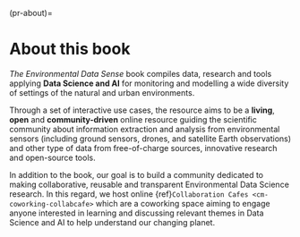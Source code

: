 (pr-about)=
# About this book

_The Environmental Data Sense_ book compiles data, research and tools applying **Data Science and AI** for monitoring and modelling a wide diversity of settings of the natural and urban environments. 

Through a set of interactive use cases, the resource aims to be a **living**, **open** and **community-driven** online resource guiding the scientific community about information extraction and analysis from environmental sensors (including ground sensors, drones, and satellite Earth observations) and other type of data from free-of-charge sources, innovative research and open-source tools.

In addition to the book, our goal is to build a community dedicated to making collaborative, reusable and transparent Environmental Data Science research. In this regard, we host online {ref}`Collaboration Cafes <cm-coworking-collabcafe>` which are a coworking space aiming to engage anyone interested in learning and discussing relevant themes in Data Science and AI to help understand our changing planet.